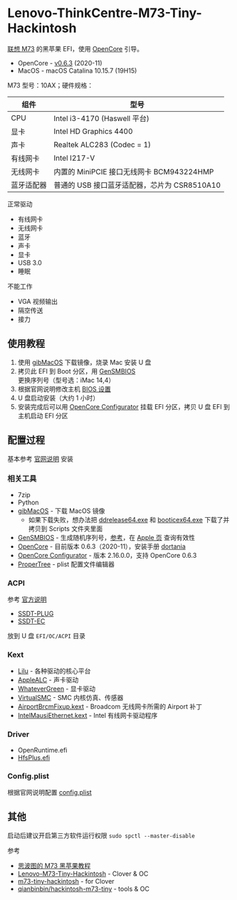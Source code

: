 # Lenovo-ThinkCentre-M73-Tiny-Hackintosh

[联想 M73](https://www.lenovo.com/us/en/desktops/thinkcentre/m-series-tiny/m73/) 的黑苹果 EFI，使用 [OpenCore](https://github.com/acidanthera/OpenCorePkg) 引导。

- OpenCore - [v0.6.3](https://github.com/acidanthera/OpenCorePkg/releases/tag/0.6.3) (2020-11)
- MacOS - macOS Catalina 10.15.7 (19H15)

M73 型号：10AX；硬件规格：

组件 | 型号
---|---
CPU | Intel i3-4170 (Haswell 平台)
显卡 | Intel HD Graphics 4400
声卡 | Realtek ALC283 (Codec = 1)
有线网卡 | Intel I217-V
无线网卡 | 内置的 MiniPCIE 接口无线网卡 BCM943224HMP
蓝牙适配器 | 普通的 USB 接口蓝牙适配器，芯片为 CSR8510A10

正常驱动

- 有线网卡
- 无线网卡
- 蓝牙
- 声卡
- 显卡
- USB 3.0
- 睡眠

不能工作

- VGA 视频输出
- 隔空传送
- 接力

## 使用教程

1. 使用 [gibMacOS](https://github.com/corpnewt/gibMacOS) 下载镜像，烧录 Mac 安装 U 盘
2. 拷贝此 EFI 到 Boot 分区，用 [GenSMBIOS](https://github.com/corpnewt/GenSMBIOS) 更换序列号（型号选：iMac 14,4）
3. 根据官网说明修改主机 [BIOS 设置](https://dortania.github.io/OpenCore-Install-Guide/config-laptop.plist/haswell.html#intel-bios-settings)
4. U 盘启动安装（大约 1 小时）
5. 安装完成后可以用 [OpenCore Configurator](https://mackie100projects.altervista.org/opencore-configurator/) 挂载 EFI 分区，拷贝 U 盘 EFI 到主机启动 EFI 分区

## 配置过程

基本参考 [官网说明](https://dortania.github.io/OpenCore-Install-Guide/) 安装

### 相关工具

- 7zip
- Python
- [gibMacOS](https://github.com/corpnewt/gibMacOS) - 下载 MacOS 镜像
  - 如果下载失败，想办法把 [ddrelease64.exe](http://www.chrysocome.net/downloads/ddrelease64.exe) 和 [booticex64.exe](https://www.download3k.com/Install-Bootice.html) 下载了并拷贝到 Scripts 文件夹里面
- [GenSMBIOS](https://github.com/corpnewt/GenSMBIOS) - 生成随机序列号，[参考](https://dortania.github.io/OpenCore-Post-Install/universal/iservices.html)，在 [Apple 页](https://checkcoverage.apple.com/cn/zh/) 查询有效性
- [OpenCore](https://github.com/acidanthera/OpenCorePkg) - 目前版本 0.6.3（2020-11），安装手册 [dortania](https://dortania.github.io/OpenCore-Install-Guide/)
- [OpenCore Configurator](https://mackie100projects.altervista.org/opencore-configurator/) - 版本 2.16.0.0，支持 OpenCore 0.6.3
- [ProperTree](https://github.com/corpnewt/ProperTree) - plist 配置文件编辑器

### ACPI

参考 [官方说明](https://dortania.github.io/Getting-Started-With-ACPI/ssdt-methods/ssdt-prebuilt.html#desktop-haswell-and-broadwell)

- [SSDT-PLUG](https://github.com/dortania/Getting-Started-With-ACPI/blob/master/extra-files/compiled/SSDT-PLUG-DRTNIA.aml)
- [SSDT-EC](https://github.com/dortania/Getting-Started-With-ACPI/blob/master/extra-files/compiled/SSDT-EC-DESKTOP.aml)

放到 U 盘 `EFI/OC/ACPI` 目录

### Kext

- [Lilu](https://github.com/acidanthera/Lilu/releases) - 各种驱动的核心平台
- [AppleALC](https://github.com/acidanthera/AppleALC/releases) - 声卡驱动
- [WhateverGreen](https://github.com/acidanthera/WhateverGreen/releases) - 显卡驱动
- [VirtualSMC](https://github.com/acidanthera/VirtualSMC/releases) - SMC 内核仿真、传感器
- [AirportBrcmFixup.kext](https://github.com/acidanthera/airportbrcmfixup/releases) - Broadcom 无线网卡所需的 Airport 补丁
- [IntelMausiEthernet.kext](https://github.com/acidanthera/IntelMausi) - Intel 有线网卡驱动程序

### Driver

- OpenRuntime.efi
- [HfsPlus.efi](https://github.com/acidanthera/OcBinaryData/blob/master/Drivers/HfsPlus.efi)

### Config.plist

根据官网说明配置 [config.plist](https://dortania.github.io/OpenCore-Install-Guide/config.plist/haswell.html)

## 其他

启动后建议开启第三方软件运行权限 `sudo spctl --master-disable`

参考

- [思波图的 M73 黑苹果教程](https://www.bilibili.com/video/BV1ZK411J7SC)
- [Lenovo-M73-Tiny-Hackintosh](https://github.com/cstrouse/Lenovo-M73-Tiny-Hackintosh) - Clover & OC
- [m73-tiny-hackintosh](https://github.com/rehandalal/m73-tiny-hackintosh) - for Clover
- [qianbinbin/hackintosh-m73-tiny](https://github.com/qianbinbin/hackintosh-m73-tiny) - tools & OC

